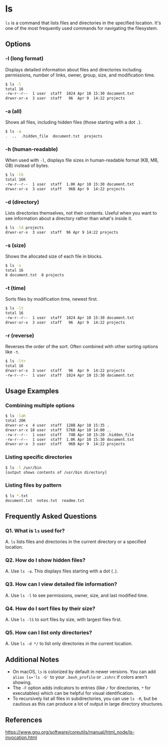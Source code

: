 # ls

`ls` is a command that lists files and directories in the specified location. It's one of the most frequently used commands for navigating the filesystem.

## Options

### **-l** (long format)

Displays detailed information about files and directories including permissions, number of links, owner, group, size, and modification time.

```bash
$ ls -l
total 16
-rw-r--r--  1 user  staff  1024 Apr 10 15:30 document.txt
drwxr-xr-x  3 user  staff   96  Apr 9  14:22 projects
```

### **-a** (all)

Shows all files, including hidden files (those starting with a dot `.`).

```bash
$ ls -a
.  ..  .hidden_file  document.txt  projects
```

### **-h** (human-readable)

When used with `-l`, displays file sizes in human-readable format (KB, MB, GB) instead of bytes.

```bash
$ ls -lh
total 16K
-rw-r--r--  1 user  staff  1.0K Apr 10 15:30 document.txt
drwxr-xr-x  3 user  staff   96B Apr 9  14:22 projects
```

### **-d** (directory)

Lists directories themselves, not their contents. Useful when you want to see information about a directory rather than what's inside it.

```bash
$ ls -ld projects
drwxr-xr-x  3 user  staff  96 Apr 9 14:22 projects
```

### **-s** (size)

Shows the allocated size of each file in blocks.

```bash
$ ls -s
total 16
8 document.txt  8 projects
```

### **-t** (time)

Sorts files by modification time, newest first.

```bash
$ ls -lt
total 16
-rw-r--r--  1 user  staff  1024 Apr 10 15:30 document.txt
drwxr-xr-x  3 user  staff   96  Apr 9  14:22 projects
```

### **-r** (reverse)

Reverses the order of the sort. Often combined with other sorting options like `-t`.

```bash
$ ls -ltr
total 16
drwxr-xr-x  3 user  staff   96  Apr 9  14:22 projects
-rw-r--r--  1 user  staff  1024 Apr 10 15:30 document.txt
```

## Usage Examples

### Combining multiple options

```bash
$ ls -lah
total 20K
drwxr-xr-x  4 user  staff  128B Apr 10 15:35 .
drwxr-xr-x 18 user  staff  576B Apr 10 14:00 ..
-rw-r--r--  1 user  staff   74B Apr 10 15:20 .hidden_file
-rw-r--r--  1 user  staff  1.0K Apr 10 15:30 document.txt
drwxr-xr-x  3 user  staff   96B Apr 9  14:22 projects
```

### Listing specific directories

```bash
$ ls -l /usr/bin
[output shows contents of /usr/bin directory]
```

### Listing files by pattern

```bash
$ ls *.txt
document.txt  notes.txt  readme.txt
```

## Frequently Asked Questions

### Q1. What is `ls` used for?  
A. `ls` lists files and directories in the current directory or a specified location.

### Q2. How do I show hidden files?  
A. Use `ls -a`. This displays files starting with a dot (`.`).

### Q3. How can I view detailed file information?  
A. Use `ls -l` to see permissions, owner, size, and last modified time.

### Q4. How do I sort files by their size?
A. Use `ls -lS` to sort files by size, with largest files first.

### Q5. How can I list only directories?
A. Use `ls -d */` to list only directories in the current location.

## Additional Notes

- On macOS, `ls` is colorized by default in newer versions. You can add `alias ls='ls -G'` to your `.bash_profile` or `.zshrc` if colors aren't showing.
- The `-F` option adds indicators to entries (like `/` for directories, `*` for executables) which can be helpful for visual identification.
- To recursively list all files in subdirectories, you can use `ls -R`, but be cautious as this can produce a lot of output in large directory structures.

## References

https://www.gnu.org/software/coreutils/manual/html_node/ls-invocation.html